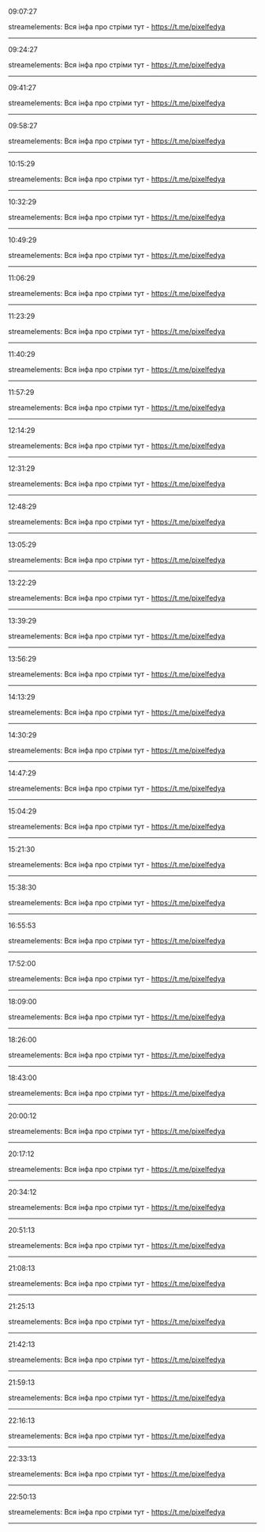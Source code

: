 09:07:27

streamelements: Вся інфа про стріми тут - https://t.me/pixelfedya

---

09:24:27

streamelements: Вся інфа про стріми тут - https://t.me/pixelfedya

---

09:41:27

streamelements: Вся інфа про стріми тут - https://t.me/pixelfedya

---

09:58:27

streamelements: Вся інфа про стріми тут - https://t.me/pixelfedya

---

10:15:29

streamelements: Вся інфа про стріми тут - https://t.me/pixelfedya

---

10:32:29

streamelements: Вся інфа про стріми тут - https://t.me/pixelfedya

---

10:49:29

streamelements: Вся інфа про стріми тут - https://t.me/pixelfedya

---

11:06:29

streamelements: Вся інфа про стріми тут - https://t.me/pixelfedya

---

11:23:29

streamelements: Вся інфа про стріми тут - https://t.me/pixelfedya

---

11:40:29

streamelements: Вся інфа про стріми тут - https://t.me/pixelfedya

---

11:57:29

streamelements: Вся інфа про стріми тут - https://t.me/pixelfedya

---

12:14:29

streamelements: Вся інфа про стріми тут - https://t.me/pixelfedya

---

12:31:29

streamelements: Вся інфа про стріми тут - https://t.me/pixelfedya

---

12:48:29

streamelements: Вся інфа про стріми тут - https://t.me/pixelfedya

---

13:05:29

streamelements: Вся інфа про стріми тут - https://t.me/pixelfedya

---

13:22:29

streamelements: Вся інфа про стріми тут - https://t.me/pixelfedya

---

13:39:29

streamelements: Вся інфа про стріми тут - https://t.me/pixelfedya

---

13:56:29

streamelements: Вся інфа про стріми тут - https://t.me/pixelfedya

---

14:13:29

streamelements: Вся інфа про стріми тут - https://t.me/pixelfedya

---

14:30:29

streamelements: Вся інфа про стріми тут - https://t.me/pixelfedya

---

14:47:29

streamelements: Вся інфа про стріми тут - https://t.me/pixelfedya

---

15:04:29

streamelements: Вся інфа про стріми тут - https://t.me/pixelfedya

---

15:21:30

streamelements: Вся інфа про стріми тут - https://t.me/pixelfedya

---

15:38:30

streamelements: Вся інфа про стріми тут - https://t.me/pixelfedya

---

16:55:53

streamelements: Вся інфа про стріми тут - https://t.me/pixelfedya

---

17:52:00

streamelements: Вся інфа про стріми тут - https://t.me/pixelfedya

---

18:09:00

streamelements: Вся інфа про стріми тут - https://t.me/pixelfedya

---

18:26:00

streamelements: Вся інфа про стріми тут - https://t.me/pixelfedya

---

18:43:00

streamelements: Вся інфа про стріми тут - https://t.me/pixelfedya

---

20:00:12

streamelements: Вся інфа про стріми тут - https://t.me/pixelfedya

---

20:17:12

streamelements: Вся інфа про стріми тут - https://t.me/pixelfedya

---

20:34:12

streamelements: Вся інфа про стріми тут - https://t.me/pixelfedya

---

20:51:13

streamelements: Вся інфа про стріми тут - https://t.me/pixelfedya

---

21:08:13

streamelements: Вся інфа про стріми тут - https://t.me/pixelfedya

---

21:25:13

streamelements: Вся інфа про стріми тут - https://t.me/pixelfedya

---

21:42:13

streamelements: Вся інфа про стріми тут - https://t.me/pixelfedya

---

21:59:13

streamelements: Вся інфа про стріми тут - https://t.me/pixelfedya

---

22:16:13

streamelements: Вся інфа про стріми тут - https://t.me/pixelfedya

---

22:33:13

streamelements: Вся інфа про стріми тут - https://t.me/pixelfedya

---

22:50:13

streamelements: Вся інфа про стріми тут - https://t.me/pixelfedya

---

